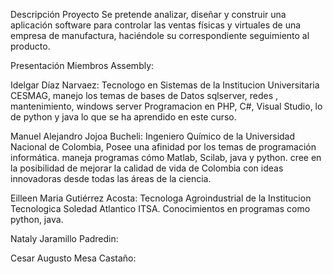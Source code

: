 Descripción Proyecto
Se pretende analizar, diseñar y construir una aplicación software para controlar las ventas físicas 
y virtuales de una empresa de manufactura, haciéndole su correspondiente seguimiento al producto.

Presentación Miembros Assembly:

  
  Idelgar Díaz Narvaez:
  Tecnologo en Sistemas de la Institucion Universitaria CESMAG,  manejo los temas de bases de Datos sqlserver, redes , mantenimiento, windows server
  Programacion en PHP, C#, Visual Studio, lo de python y java  lo que se ha aprendido en este curso.

   Manuel Alejandro Jojoa Bucheli: 
  Ingeniero Químico de la Universidad Nacional de Colombia, Posee una afinidad por los temas de 
  programación informática. maneja programas cómo Matlab, Scilab, java y python. cree en la posibilidad
  de mejorar la calidad de vida de Colombia con ideas innovadoras desde todas las áreas de la ciencia. 

  Eilleen Maria Gutiérrez Acosta:
  Tecnologa Agroindustrial de la Institucion Tecnologica Soledad Atlantico ITSA. Conocimientos en programas como python, java.
  
  Nataly Jaramillo Padredin:

  Cesar Augusto Mesa Castaño:

 
